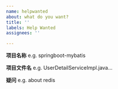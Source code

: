 ```yaml
---
name: helpwanted
about: what do you want?
title: ''
labels: Help Wanted
assignees: ''

---
```


**项目名称**
e.g. springboot-mybatis

**项目文件名**
e.g. UserDetailServiceImpl.java...

**疑问**
e.g. about redis
